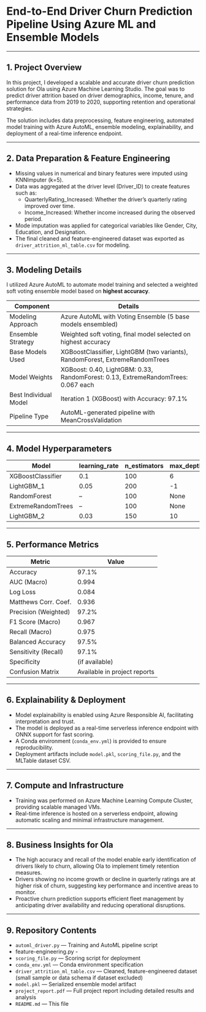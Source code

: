 # End-to-End Driver Churn Prediction Pipeline Using Azure ML and Ensemble Models

---

## 1. Project Overview

In this project, I developed a scalable and accurate driver churn prediction solution for Ola using Azure Machine Learning Studio. The goal was to predict driver attrition based on driver demographics, income, tenure, and performance data from 2019 to 2020, supporting retention and operational strategies.

The solution includes data preprocessing, feature engineering, automated model training with Azure AutoML, ensemble modeling, explainability, and deployment of a real-time inference endpoint.

---

## 2. Data Preparation & Feature Engineering

- Missing values in numerical and binary features were imputed using KNNImputer (k=5).
- Data was aggregated at the driver level (Driver_ID) to create features such as:
  - QuarterlyRating_Increased: Whether the driver’s quarterly rating improved over time.
  - Income_Increased: Whether income increased during the observed period.
- Mode imputation was applied for categorical variables like Gender, City, Education, and Designation.
- The final cleaned and feature-engineered dataset was exported as `driver_attrition_ml_table.csv` for modeling.

---

## 3. Modeling Details

I utilized Azure AutoML to automate model training and selected a weighted soft voting ensemble model based on **highest accuracy**.

| Component              | Details                                                       |
|------------------------|---------------------------------------------------------------|
| Modeling Approach      | Azure AutoML with Voting Ensemble (5 base models ensembled)    |
| Ensemble Strategy     | Weighted soft voting, final model selected on highest accuracy |
| Base Models Used      | XGBoostClassifier, LightGBM (two variants), RandomForest, ExtremeRandomTrees |
| Model Weights         | XGBoost: 0.40, LightGBM: 0.33, RandomForest: 0.13, ExtremeRandomTrees: 0.067 each |
| Best Individual Model | Iteration 1 (XGBoost) with Accuracy: 97.1%                     |
| Pipeline Type         | AutoML-generated pipeline with MeanCrossValidation             |

---

## 4. Model Hyperparameters

| Model             | learning_rate | n_estimators | max_depth | min_child_weight | subsample | colsample_bytree | gamma | num_leaves | min_child_samples | min_samples_split | min_samples_leaf | bootstrap | criterion |
|-------------------|---------------|--------------|-----------|------------------|-----------|------------------|-------|------------|-------------------|-------------------|------------------|-----------|-----------|
| XGBoostClassifier | 0.1           | 100          | 6         | 1                | 0.8       | 0.8              | 0     | –          | –                 | –                 | –                | –         | –         |
| LightGBM_1        | 0.05          | 200          | -1        | –                | 0.7       | 0.9              | –     | 31         | 20                | –                 | –                | –         | –         |
| RandomForest      | –             | 100          | None      | –                | –         | –                | –     | –          | –                 | 2                 | 1                | True      | gini      |
| ExtremeRandomTrees| –             | 100          | None      | –                | –         | –                | –     | –          | –                 | 2                 | 1                | False     | gini      |
| LightGBM_2        | 0.03          | 150          | 10        | –                | 0.8       | 0.8              | –     | 40         | 30                | –                 | –                | –         | –         |

---

## 5. Performance Metrics

| Metric                | Value     |
|-----------------------|-----------|
| Accuracy              | 97.1%     |
| AUC (Macro)           | 0.994     |
| Log Loss              | 0.084     |
| Matthews Corr. Coef.  | 0.936     |
| Precision (Weighted)  | 97.2%     |
| F1 Score (Macro)      | 0.967     |
| Recall (Macro)        | 0.975     |
| Balanced Accuracy     | 97.5%     |
| Sensitivity (Recall)  | 97.1%     |
| Specificity           | (if available) |
| Confusion Matrix      | Available in project reports |

---

## 6. Explainability & Deployment

- Model explainability is enabled using Azure Responsible AI, facilitating interpretation and trust.
- The model is deployed as a real-time serverless inference endpoint with ONNX support for fast scoring.
- A Conda environment (`conda_env.yml`) is provided to ensure reproducibility.
- Deployment artifacts include `model.pkl`, `scoring_file.py`, and the MLTable dataset CSV.

---

## 7. Compute and Infrastructure

- Training was performed on Azure Machine Learning Compute Cluster, providing scalable managed VMs.
- Real-time inference is hosted on a serverless endpoint, allowing automatic scaling and minimal infrastructure management.

---

## 8. Business Insights for Ola

- The high accuracy and recall of the model enable early identification of drivers likely to churn, allowing Ola to implement timely retention measures.
- Drivers showing no income growth or decline in quarterly ratings are at higher risk of churn, suggesting key performance and incentive areas to monitor.
- Proactive churn prediction supports efficient fleet management by anticipating driver availability and reducing operational disruptions.

---

## 9. Repository Contents

- `automl_driver.py` — Training and AutoML pipeline script
- feature-engineering.py - 
- `scoring_file.py` — Scoring script for deployment  
- `conda_env.yml` — Conda environment specification  
- `driver_attrition_ml_table.csv` — Cleaned, feature-engineered dataset (small sample or data schema if dataset excluded)  
- `model.pkl` — Serialized ensemble model artifact  
- `project_report.pdf` — Full project report including detailed results and analysis  
- `README.md` — This file

